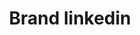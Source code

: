 ---
title: Brand linkedin
tags: ["brand", "linkedin", "professional", "networking", "career", "connections", "employment"]
icon: brand-linkedin
svg: '<svg xmlns="http://www.w3.org/2000/svg" width="24" height="24" fill="none" viewBox="0 0 24 24" stroke-width="1.5" stroke-linecap="round" stroke-linejoin="round" stroke="currentColor"><path d="M16.5 3h-9A4.5 4.5 0 0 0 3 7.5v9A4.5 4.5 0 0 0 7.5 21h9a4.5 4.5 0 0 0 4.5-4.5v-9A4.5 4.5 0 0 0 16.5 3"/><path d="M8 16.375V10.75m4 5.625V13.5m0 0v-2.75m0 2.75c0-1.288 1.222-2 2.4-2 1.6 0 1.6 1.375 1.6 2.875v2m-8-8.75v.5"/></svg>'
---